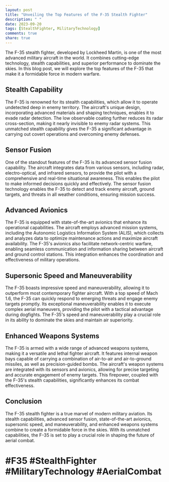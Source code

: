 ```yaml
---
layout: post
title: "Unveiling the Top Features of the F-35 Stealth Fighter"
description: " "
date: 2023-09-20
tags: [StealthFighter, MilitaryTechnology]
comments: true
share: true
---
```


The F-35 stealth fighter, developed by Lockheed Martin, is one of the most advanced military aircraft in the world. It combines cutting-edge technology, stealth capabilities, and superior performance to dominate the skies. In this blog post, we will explore the top features of the F-35 that make it a formidable force in modern warfare.

## Stealth Capability

The F-35 is renowned for its stealth capabilities, which allow it to operate undetected deep in enemy territory. The aircraft's unique design, incorporating advanced materials and shaping techniques, enables it to evade radar detection. The low observable coating further reduces its radar cross-section, making it nearly invisible to enemy radar systems. This unmatched stealth capability gives the F-35 a significant advantage in carrying out covert operations and overcoming enemy defenses.

## Sensor Fusion

One of the standout features of the F-35 is its advanced sensor fusion capability. The aircraft integrates data from various sensors, including radar, electro-optical, and infrared sensors, to provide the pilot with a comprehensive and real-time situational awareness. This enables the pilot to make informed decisions quickly and effectively. The sensor fusion technology enables the F-35 to detect and track enemy aircraft, ground targets, and threats in all weather conditions, ensuring mission success.

## Advanced Avionics

The F-35 is equipped with state-of-the-art avionics that enhance its operational capabilities. The aircraft employs advanced mission systems, including the Autonomic Logistics Information System (ALIS), which collects and analyzes data to optimize maintenance actions and maximize aircraft availability. The F-35's avionics also facilitate network-centric warfare, enabling seamless communication and information sharing between aircraft and ground control stations. This integration enhances the coordination and effectiveness of military operations.

## Supersonic Speed and Maneuverability

The F-35 boasts impressive speed and maneuverability, allowing it to outperform most contemporary fighter aircraft. With a top speed of Mach 1.6, the F-35 can quickly respond to emerging threats and engage enemy targets promptly. Its exceptional maneuverability enables it to execute complex aerial maneuvers, providing the pilot with a tactical advantage during dogfights. The F-35's speed and maneuverability play a crucial role in its ability to dominate the skies and maintain air superiority.

## Enhanced Weapons Systems

The F-35 is armed with a wide range of advanced weapons systems, making it a versatile and lethal fighter aircraft. It features internal weapon bays capable of carrying a combination of air-to-air and air-to-ground missiles, as well as precision-guided bombs. The aircraft's weapon systems are integrated with its sensors and avionics, allowing for precise targeting and accurate engagement of enemy targets. This firepower, coupled with the F-35's stealth capabilities, significantly enhances its combat effectiveness.

## Conclusion

The F-35 stealth fighter is a true marvel of modern military aviation. Its stealth capabilities, advanced sensor fusion, state-of-the-art avionics, supersonic speed, and maneuverability, and enhanced weapons systems combine to create a formidable force in the skies. With its unmatched capabilities, the F-35 is set to play a crucial role in shaping the future of aerial combat.

# #F35 #StealthFighter #MilitaryTechnology #AerialCombat